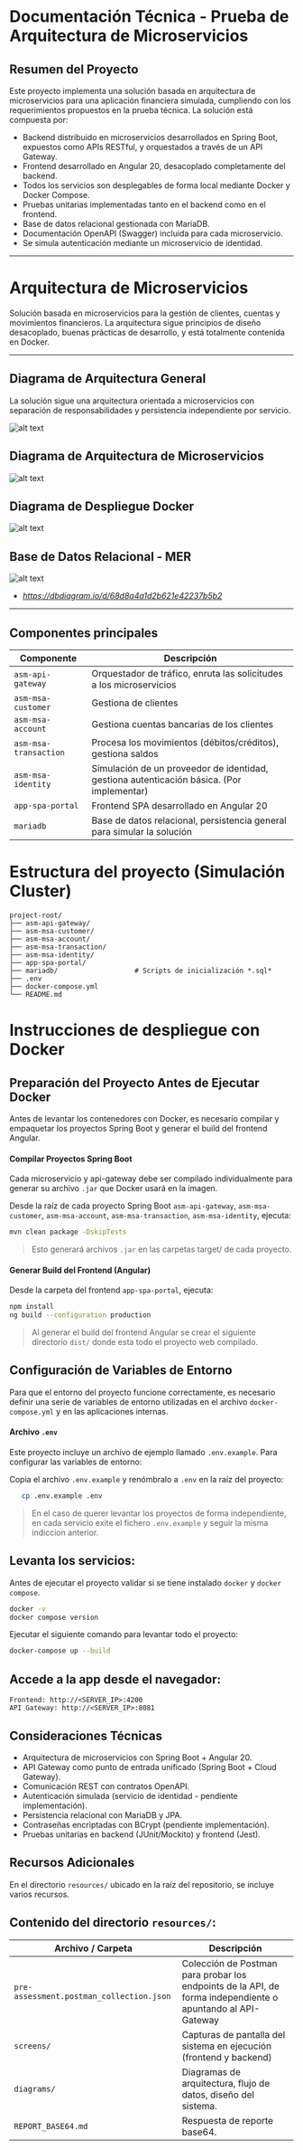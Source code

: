 # Documentación Técnica - Prueba de Arquitectura de Microservicios

## Resumen del Proyecto

Este proyecto implementa una solución basada en arquitectura de microservicios para una aplicación financiera simulada, cumpliendo con los requerimientos propuestos en la prueba técnica. La solución está compuesta por:

- Backend distribuido en microservicios desarrollados en Spring Boot, expuestos como APIs RESTful, y orquestados a través de un API Gateway.
- Frontend desarrollado en Angular 20, desacoplado completamente del backend.
- Todos los servicios son desplegables de forma local mediante Docker y Docker Compose.
- Pruebas unitarias implementadas tanto en el backend como en el frontend.
- Base de datos relacional gestionada con MariaDB.
- Documentación OpenAPI (Swagger) incluida para cada microservicio.
- Se simula autenticación mediante un microservicio de identidad.

---

# Arquitectura de Microservicios

Solución basada en microservicios para la gestión de clientes, cuentas y movimientos financieros. La arquitectura sigue principios de diseño desacoplado, buenas prácticas de desarrollo, y está totalmente contenida en Docker.

---

## Diagrama de Arquitectura General

La solución sigue una arquitectura orientada a microservicios con separación de responsabilidades y persistencia independiente por servicio.

![alt text](01.Diagrams-Diagrama-General.jpg)

## Diagrama de Arquitectura de Microservicios

![alt text](02.Diagrams-Diagrama-Arquitectura.jpg)

## Diagrama de Despliegue Docker

![alt text](03.Diagrams-Diagrama-Despliegue-Docker.jpg)

## Base de Datos Relacional - MER

![alt text](Diagram_BDD-1.png)

* *https://dbdiagram.io/d/68d8a4a1d2b621e42237b5b2*

---

## Componentes principales

| Componente            | Descripción                                                            |
| --------------------- | ---------------------------------------------------------------------- |
| `asm-api-gateway`     | Orquestador de tráfico, enruta las solicitudes a los microservicios    |
| `asm-msa-customer`    | Gestiona de clientes                          |
| `asm-msa-account`     | Gestiona cuentas bancarias de los clientes                             |
| `asm-msa-transaction` | Procesa los movimientos (débitos/créditos), gestiona saldos            |
| `asm-msa-identity`    | Simulación de un proveedor de identidad, gestiona autenticación básica. (Por implementar) |
| `app-spa-portal`      | Frontend SPA desarrollado en Angular 20                                |
| `mariadb`             | Base de datos relacional, persistencia general para simular la solución        |

# Estructura del proyecto (Simulación Cluster)

```
project-root/
├── asm-api-gateway/
├── asm-msa-customer/
├── asm-msa-account/
├── asm-msa-transaction/
├── asm-msa-identity/
├── app-spa-portal/
├── mariadb/                   # Scripts de inicialización *.sql*
├── .env
├── docker-compose.yml
└── README.md

```

# Instrucciones de despliegue con Docker

## Preparación del Proyecto Antes de Ejecutar Docker

Antes de levantar los contenedores con Docker, es necesario compilar y empaquetar los proyectos Spring Boot y generar el build del frontend Angular.

#### Compilar Proyectos Spring Boot

Cada microservicio y api-gateway debe ser compilado individualmente para generar su archivo `.jar` que Docker usará en la imagen.

Desde la raíz de cada proyecto Spring Boot `asm-api-gateway`, `asm-msa-customer`, `asm-msa-account`, `asm-msa-transaction`, `asm-msa-identity`, ejecuta:

```bash
mvn clean package -DskipTests
```
> Esto generará archivos `.jar` en las carpetas target/ de cada proyecto.

#### Generar Build del Frontend (Angular)

Desde la carpeta del frontend `app-spa-portal`, ejecuta:

```bash
npm install
ng build --configuration production
```
> Al generar el build del frontend Angular se crear el siguiente directorio `dist/` donde esta todo el proyecto web compilado.

## Configuración de Variables de Entorno

Para que el entorno del proyecto funcione correctamente, es necesario definir una serie de variables de entorno utilizadas en el archivo `docker-compose.yml` y en las aplicaciones internas.

#### Archivo `.env`

Este proyecto incluye un archivo de ejemplo llamado `.env.example`. Para configurar las variables de entorno:

Copia el archivo `.env.example` y renómbralo a `.env` en la raíz del proyecto:

```bash
   cp .env.example .env
```
> En el caso de querer levantar los proyectos de forma independiente, en cada servicio exite el fichero `.env.example` y seguir la misma indiccion anterior.

## Levanta los servicios:

Antes de ejecutar el proyecto validar si se tiene instalado `docker` y `docker compose`.

```bash
docker -v
docker compose version
```

Ejecutar el siguiente comando para levantar todo el proyecto:

```bash
docker-compose up --build
```
## Accede a la app desde el navegador:

```
Frontend: http://<SERVER_IP>:4200
API Gateway: http://<SERVER_IP>:8081
```

## Consideraciones Técnicas

- Arquitectura de microservicios con Spring Boot + Angular 20.
- API Gateway como punto de entrada unificado (Spring Boot + Cloud Gateway).
- Comunicación REST con contratos OpenAPI.
- Autenticación simulada (servicio de identidad - pendiente implementación).
- Persistencia relacional con MariaDB y JPA.
- Contraseñas encriptadas con BCrypt (pendiente implementación).
- Pruebas unitarias en backend (JUnit/Mockito) y frontend (Jest).

## Recursos Adicionales

En el directorio `resources/` ubicado en la raíz del repositorio, se incluye varios recursos.

## Contenido del directorio `resources/`:

| Archivo / Carpeta                 | Descripción                                                                 |
|----------------------------------|-----------------------------------------------------------------------------|
| `pre-assessment.postman_collection.json`        | Colección de Postman para probar los endpoints de la API, de forma independiente o apuntando al API-Gateway                   |
| `screens/`                     | Capturas de pantalla del sistema en ejecución (frontend y backend)        |
| `diagrams/`                     | Diagramas de arquitectura, flujo de datos, diseño del sistema.           |
| `REPORT_BASE64.md`                     | Respuesta de reporte base64.           |







